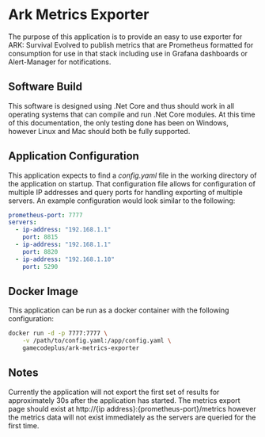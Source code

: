 Ark Metrics Exporter
====================

The purpose of this application is to provide an easy to use exporter for ARK: Survival Evolved to publish metrics that are Prometheus formatted for consumption for use in that stack including use in Grafana dashboards or Alert-Manager for notifications.

Software Build
--------------

This software is designed using .Net Core and thus should work in all operating systems that can compile and run .Net Core modules.  At this time of this documentation, the only testing done has been on Windows, however Linux and Mac should both be fully supported.

Application Configuration
-------------------------

This application expects to find a *config.yaml* file in the working directory of the application on startup.  That configuration file allows for configuration of multiple IP addresses and query ports for handling exporting of multiple servers.  An example configuration would look similar to the following:

```yaml
prometheus-port: 7777
servers:
  - ip-address: "192.168.1.1"
    port: 8815
  - ip-address: "192.168.1.1"
    port: 8820
  - ip-address: "192.168.1.10"
    port: 5290
```

Docker Image
------------

This application can be run as a docker container with the following configuration:
```bash
docker run -d -p 7777:7777 \
    -v /path/to/config.yaml:/app/config.yaml \
    gamecodeplus/ark-metrics-exporter
```

Notes
-----
Currently the application will not export the first set of results for approximately 30s after the application has started.  The metrics export page should exist at http://{ip address}:{prometheus-port}/metrics however the metrics data will not exist immediately as the servers are queried for the first time.
